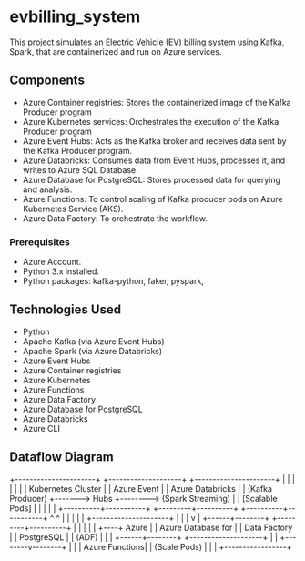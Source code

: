 # evbilling_system
This project simulates an Electric Vehicle (EV) billing system using Kafka, Spark, that are containerized and run on Azure services.

## Components
- Azure Container registries: Stores the containerized image of the Kafka Producer program
- Azure Kubernetes services: Orchestrates the execution of the Kafka Producer program
- Azure Event Hubs: Acts as the Kafka broker and receives data sent by the Kafka Producer program.
- Azure Databricks: Consumes data from Event Hubs, processes it, and writes to Azure SQL Database.
- Azure Database for PostgreSQL: Stores processed data for querying and analysis.
- Azure Functions: To control scaling of Kafka producer pods on Azure Kubernetes Service (AKS).
- Azure Data Factory: To orchestrate the workflow.


### Prerequisites
- Azure Account.
- Python 3.x installed.
- Python packages: kafka-python, faker, pyspark,

## Technologies Used
- Python
- Apache Kafka (via Azure Event Hubs)
- Apache Spark (via Azure Databricks)
- Azure Event Hubs
- Azure Container registries
- Azure Kubernetes
- Azure Functions
- Azure Data Factory
- Azure Database for PostgreSQL
- Azure Databricks
- Azure CLI


## Dataflow Diagram
+----------------------+       +--------------------+        +----------------------+
|                      |       |                    |        |                      |
|  Kubernetes Cluster  |       |    Azure Event     |        |   Azure Databricks   |
|   (Kafka Producer)   +------->      Hubs          +-------->  (Spark Streaming)   |
|   [Scalable Pods]    |       |                    |        |                      |
+----------+-----------+       +---------+----------+        +----------+-----------+
           ^                                 ^                          |
           |                                 |                          |
           |           +---------------------+                          |
           |           |                                                v
           |    +------+--------+                             +---------+----------+
           |    |               |                             |                    |
           +----+     Azure     |                             | Azure Database for |
                | Data Factory  |                             |    PostgreSQL      |
                |  (ADF)        |                             |                    |
                +------+--------+                             +--------------------+
                       |
                       |
              +--------v--------+
              |                 |
              |  Azure Functions|
              | (Scale Pods)    |
              |                 |
              +-----------------+
